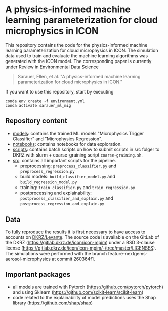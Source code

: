 # A physics-informed machine learning parameterization for cloud microphysics in ICON
This repository contains the code for the physics-informed machine learning parameterization for cloud microphysics in ICON. The simulation data used to train and evaluate the machine learning algorithms was generated with the ICON model. 
The corresponding paper is currently under Review in Environmental Data Science
> Sarauer, Ellen, et al. "A physics-informed machine learning parameterization for cloud microphysics in ICON."

If you want to use this repository, start by executing
```
conda env create -f environment.yml
conda activate sarauer_ml_mig
```

## Repository content
- [models](models): contains the trained ML models "Microphysics Trigger Classifier" and "Microphysics Regression".
- [notebooks](notebooks): contains notebooks for data exploration.
- [scripts](scripts): contains batch scripts on how to submit scripts in src folger to DKRZ with slurm + coarse-graining script `coarse-graining.sh`.
- [src](src): contains all important scripts for the pipeline.
    - preprocessing: `preprocess_classifier.py` and `preprocess_regression.py`
    - build models: `build_classifier_model.py` and `build_regression_model.py`
    - training: `train_classifier.py` and `train_regression.py`
    - postprocessing and explainability: `postprocess_classifier_and_explain.py` and `postprocess_regression_and_explain.py`

## Data
To fully reproduce the results it is first necessary to have access to accounts on [DKRZ/Levante](https://docs.dkrz.de/). The source code is available on the GitLab of the DKRZ (https://gitlab.dkrz.de/icon/icon-mpim) under a BSD 3-clause license (https://gitlab.dkrz.de/icon/icon-mpim/-/tree/master/LICENSES). The simulations were performed with the branch feature-nextgems-aerosol-microphysics at commit 260364f1.

## Important packages
- all models are trained with Pytorch (https://github.com/pytorch/pytorch) and using Sklearn (https://github.com/scikit-learn/scikit-learn)
- code related to the explainability of model predictions uses the Shap library (https://github.com/shap/shap)
